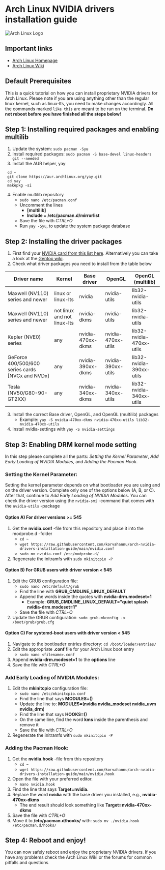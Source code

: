 # Arch Linux NVIDIA drivers installation guide

![Arch Linux Logo](https://archlinux.org/static/logos/archlinux-logo-dark-90dpi.ebdee92a15b3.png)

## Important links

- [Arch Linux Homepage](https://archlinux.org/ "Arch Linux Homepage")
- [Arch Linux Wiki](https://wiki.archlinux.org/ "Arch Wiki")

## Default Prerequisites

This is a quick tutorial on how you can install proprietary NVIDIA drivers for Arch Linux. Please note if you are using anything other than the regular linux kernel, such as linux-lts, you need to make changes accordingly. All the commands marked `like this` are meant to be run on the terminal. **Do not reboot before you have finished all the steps below!**

## Step 1: Installing required packages and enabling multilib

1. Update the system:
   `sudo pacman -Syu`
2. Install required packages:
   `sudo pacman -S base-devel linux-headers git --needed`
3. Install the AUR helper, yay

```
 cd ~
 git clone https://aur.archlinux.org/yay.git
 cd yay
 makepkg -si
```

4. Enable multilib repository
   - `sudo nano /etc/pacman.conf`
   - Uncomment the lines
     - **[multilib]**
     - **Include = /etc/pacman.d/mirrorlist**
   - Save the file with _CTRL+O_
   - Run `yay -Syu`, to update the system package database

## Step 2: Installing the driver packages

1. First find your [NVIDIA card from this list here](https://nouveau.freedesktop.org/CodeNames.html). Alternatively you can take a look at the [Gentoo wiki](https://wiki.gentoo.org/wiki/NVIDIA#Feature_support).
2. Check what driver packages you need to install from the table below

| Driver name                                      | Kernel                      | Base driver       | OpenGL             | OpenGL (multilib)        |
| ------------------------------------------------ | --------------------------- | ----------------- | ------------------ | ------------------------ |
| Maxwell (NV110) series and newer                 | linux or linux-lts          | nvidia            | nvidia-utils       | lib32-nvidia-utils       |
| Maxwell (NV110) series and newer                 | not linux and not linux-lts | nvidia-dkms       | nvidia-utils       | lib32-nvidia-utils       |
| Kepler (NVE0) series                             | any                         | nvidia-470xx-dkms | nvidia-470xx-utils | lib32-nvidia-470xx-utils |
| GeForce 400/500/600 series cards [NVCx and NVDx] | any                         | nvidia-390xx-dkms | nvidia-390xx-utils | lib32-nvidia-390xx-utils |
| Tesla (NV50/G80-90-GT2XX)                        | any                         | nvidia-340xx-dkms | nvidia-340xx-utils | lib32-nvidia-340xx-utils |

3. Install the correct Base driver, OpenGL, and OpenGL (multilib) packages
   - Example: `yay -S nvidia-470xx-dkms nvidia-470xx-utils lib32-nvidia-470xx-utils`
4. Install nvidia-settings with `yay -S nvidia-settings`

## Step 3: Enabling DRM kernel mode setting

In this step please complete all the parts: _Setting the Kernel Parameter_, _Add Early Loading of NVIDIA Modules_, and _Adding the Pacman Hook_.

### Setting the Kernel Parameter:

Setting the kernel parameter depends on what bootloader you are using and on the driver version. Complete only one of the options below (A, B, or C). After that, continue to _Add Early Loading of NVIDIA Modules_. You can check the driver version using the `nvidia-smi` -command that comes with the `nvidia-utils` -package

#### Option A) For driver versions >= 545

1. Get the **nvidia.conf** -file from this repository and place it into the modprobe.d -folder
   - `cd ~`
   - `wget https://raw.githubusercontent.com/korvahannu/arch-nvidia-drivers-installation-guide/main/nvidia.conf`
   - `sudo mv nvidia.conf /etc/modprobe.d/`
2. Regenerate the initramfs with `sudo mkinitcpio -P`

#### Option B) For GRUB users with driver version < 545

1. Edit the GRUB configuration file:
   - `sudo nano /etc/default/grub`
   - Find the line with **GRUB_CMDLINE_LINUX_DEFAULT**
   - Append the words inside the quotes with **nvidia-drm.modeset=1**
     - Example: **GRUB_CMDLINE_LINUX_DEFAULT="quiet splash nvidia-drm.modeset=1"**
   - Save the file with _CTRL+O_
2. Update the GRUB configuration: `sudo grub-mkconfig -o /boot/grub/grub.cfg`

#### Option C) For systemd-boot users with driver version < 545

1. Navigate to the bootloader entries directory: `cd /boot/loader/entries/`
2. Edit the appropriate **.conf** file for your Arch Linux boot entry
   - `sudo nano <filename>.conf`
3. Append **nvidia-drm.modeset=1** to the **options** line
4. Save the file with _CTRL+O_

### Add Early Loading of NVIDIA Modules:

1. Edit the **mkinitcpio** configuration file:
   - `sudo nano /etc/mkinitcpio.conf`
   - Find the line that says **MODULES=()**
   - Update the line to: **MODULES=(nvidia nvidia_modeset nvidia_uvm nvidia_drm)**
   - Find the line that says **HOOKS=()**
   - On the same line, find the word **kms** inside the parenthesis and remove it
   - Save the file with _CTRL+O_
2. Regenerate the initramfs with `sudo mkinitcpio -P`

### Adding the Pacman Hook:

1. Get the **nvidia.hook** -file from this repository
   - `cd ~`
   - `wget https://raw.githubusercontent.com/korvahannu/arch-nvidia-drivers-installation-guide/main/nvidia.hook`
2. Open the file with your preferred editor.
   - `nano nvidia.hook`
3. Find the line that says **Target=nvidia**.
4. Replace the word **nvidia** with the base driver you installed, e.g., **nvidia-470xx-dkms**
   - The end result should look something like **Target=nvidia-470xx-dkms**
5. Save the file with _CTRL+O_
6. Move it to **/etc/pacman.d/hooks/** with: `sudo mv ./nvidia.hook /etc/pacman.d/hooks/`

## Step 4: Reboot and enjoy!

You can now safely reboot and enjoy the proprietary NVIDIA drivers. If you have any problems check the Arch Linux Wiki or the forums for common pitfalls and questions.

